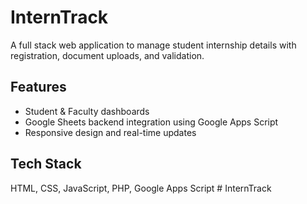 # InternTrack

A full stack web application to manage student internship details with registration, document uploads, and validation.

## Features
- Student & Faculty dashboards
- Google Sheets backend integration using Google Apps Script
- Responsive design and real-time updates

## Tech Stack
HTML, CSS, JavaScript, PHP, Google Apps Script
#   I n t e r n T r a c k  
 